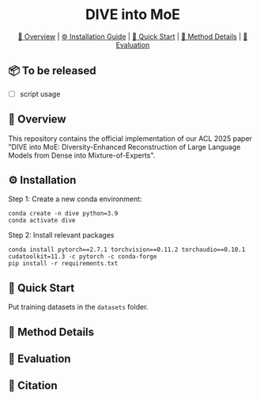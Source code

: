 <div align="center">
  <h1>DIVE into MoE</h1>
  <div>
    <a href="#overview">📝 Overview</a> | <a href="#installation">⚙️ Installation Guide</a> | <a href="#quick-start">🚀 Quick Start</a> | <a href="#method">🚅 Method Details</a> | <a href="#evaluation">💎 Evaluation</a>
  </div>
</div>


<h2 id="todo">📦 To be released</h2>

- [ ] script usage

<h2 id="overview">📝 Overview</h2>

This repository contains the official implementation of our ACL 2025 paper "DIVE into MoE: Diversity-Enhanced Reconstruction of Large Language Models from Dense into Mixture-of-Experts".

<h2 id="installation">⚙️ Installation</h2>

Step 1: Create a new conda environment:
```
conda create -n dive python=3.9
conda activate dive
```
Step 2: Install relevant packages
```
conda install pytorch==2.7.1 torchvision==0.11.2 torchaudio==0.10.1 cudatoolkit=11.3 -c pytorch -c conda-forge
pip install -r requirements.txt
```

<h2 id="quick-start">🚀 Quick Start</h2>

Put training datasets in the `datasets` folder.

<h2 id="method">🚅 Method Details</h2>

<h2 id="evaluation">💎 Evaluation</h2>

<h2 id="citation">💬 Citation</h2>